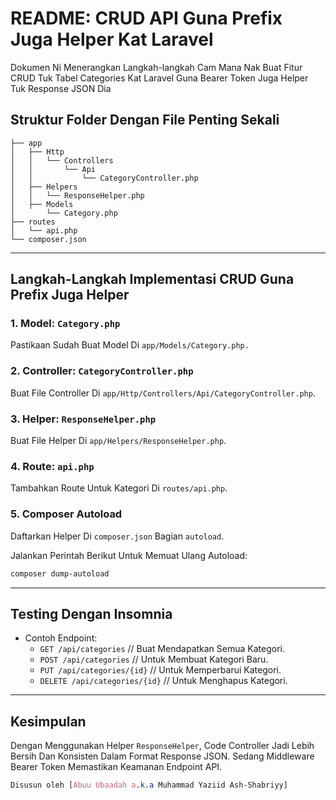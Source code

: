 
# README: CRUD API Guna Prefix Juga Helper Kat Laravel

Dokumen Ni Menerangkan Langkah-langkah Cam Mana Nak Buat Fitur CRUD Tuk Tabel Categories Kat Laravel Guna Bearer Token Juga Helper Tuk Response JSON Dia

## **Struktur Folder Dengan File Penting Sekali**

```
├── app
│   ├── Http
│   │   └── Controllers
│   │       └── Api
│   │           └── CategoryController.php
│   ├── Helpers
│   │   └── ResponseHelper.php
│   ├── Models
│       └── Category.php
├── routes
│   └── api.php
└── composer.json
```

---

## **Langkah-Langkah Implementasi CRUD Guna Prefix Juga Helper**

### **1. Model: `Category.php`**
Pastikaan Sudah Buat Model Di `app/Models/Category.php.`

### **2. Controller: `CategoryController.php`**
Buat File Controller Di `app/Http/Controllers/Api/CategoryController.php`.

### **3. Helper: `ResponseHelper.php`**
Buat File Helper Di `app/Helpers/ResponseHelper.php`.

### **4. Route: `api.php`**
Tambahkan Route Untuk Kategori Di `routes/api.php`.

### **5. Composer Autoload**
Daftarkan Helper Di `composer.json` Bagian `autoload`.

Jalankan Perintah Berikut Untuk Memuat Ulang Autoload:

```bash
composer dump-autoload
```

---

## **Testing Dengan Insomnia**
- Contoh Endpoint:
   - `GET /api/categories` // Buat Mendapatkan Semua Kategori.
   - `POST /api/categories` // Untuk Membuat Kategori Baru.
   - `PUT /api/categories/{id}` // Untuk Memperbarui Kategori.
   - `DELETE /api/categories/{id}` // Untuk Menghapus Kategori.

---

## **Kesimpulan**
Dengan Menggunakan Helper `ResponseHelper`, Code Controller Jadi Lebih Bersih Dan Konsisten Dalam Format Response JSON. Sedang Middleware Bearer Token Memastikan Keamanan Endpoint API.

```css
Disusun oleh [Abuu Ubaadah a.k.a Muhammad Yaziid Ash-Shabriyy]
```
